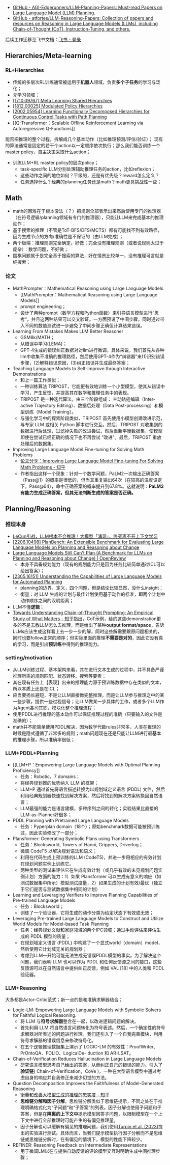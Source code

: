 - [GitHub - AGI-Edgerunners/LLM-Planning-Papers: Must-read Papers on Large Language Model (LLM) Planning.](https://github.com/AGI-Edgerunners/LLM-Planning-Papers)
- [GitHub - atfortes/LLM-Reasoning-Papers: Collection of papers and resources on Reasoning in Large Language Models (LLMs), including Chain-of-Thought (CoT), Instruction-Tuning, and others.](https://github.com/atfortes/LLM-Reasoning-Papers)

后续工作迁移至飞书文档：[飞书 - 登录](https://fudannlp.feishu.cn/docx/S4Y3dlY9soSZXDx0TAyc9IwXnQb)
## Hierarchies/Meta-learning
### RL+Hierarchies
- 传统的多层次RL训练通常被运用于**机器人**领域，负责**多个子任务**的学习与泛化；
- 元学习领域；
- [[1710.09767] Meta Learning Shared Hierarchies](https://arxiv.org/abs/1710.09767)
- [[1812.00025] Modulated Policy Hierarchies](https://arxiv.org/abs/1812.00025)
- [[2002.05954] Learning Functionally Decomposed Hierarchies for Continuous Control Tasks with Path Planning](https://arxiv.org/abs/2002.05954)
- [[Q-Transformer：Scalable Offline Reinforcement Learning via Autoregressive Q-Functions]]

能否把推理的整个过程，拆解成几个基本动作（比如推理预测/评估/验证）；
现有的算法通常是固定的若干个action以一定顺序依次执行；那么我们能否训练一个master policy，自主决策采取什么action；
- 训练LLM+RL master policy的层次policy；
	- task-specific LLM分别处理辅助推理任务的action，比如reflexion；
	- 这些动作之间的地位如何？平级的，还是有优先级？reward怎么定义？
	- 任务选择什么？经典的planning任务还是math？math更具挑战性一些；

## Math
- math的困难在于根本没法（？）把规则全部表示出来然后使用专门的推理器（在符号逻辑/planning领域有专门的推理器），只能让LLM来完成基本的推理动作；
- 基于搜索的推理（不管是ToT-BFS/DFS/MCTS）都有可能找不到有效路径，因为生成节点的方向/准确性是不保证的（由LLM完成）；
- 两个极端：推理规则完全确定，好做；完全没有推理规则（或者说规则太过于庞杂）：数学问题，不好做；
- 围棋问题属于是完全基于搜索的算法，好在情景比较单一，没有推理可言就是纯搜索；
### 论文
- MathPrompter：Mathematical Reasoning using Large Language Models
	- [[MathPrompter：Mathematical Reasoning using Large Language Models]]
	- prompt engineering；
	- 设计了两种prompt（数学方程和Python函数）来引导语言模型进行“思考“，并且这两种结果可以交叉验证。一方面预设了中间步骤，同时通过带入不同的数值测试进一步避免了中间步骤正确但计算结果错误。
- Learning From Mistakes Makes LLM Better Reasoner
	- GSM8k/MATH；
	- 从错误中学习(LEMA)；
	- GPT-4生成的错误纠正数据对对llm进行微调。具体来说，我们首先从各种llm中收集不准确的推理路径，然后使用GPT-4作为“纠错器”来(1)识别错误步骤，(2)解释错误原因，(3)纠正错误并生成最终答案；
- Teaching Language Models to Self-Improve through Interactive Demonstrations
	- 和上一篇工作类似；
	- 一种训练算法 TRIPOST，它能更有效地训练一个小型模型，使其从错误中学习，产生反馈，并提高其在数学和推理任务中的表现。
	- TRIPOST 是一种迭代算法，由三个阶段组成： 主动轨迹编辑（Inter- active Trajectory Editing）、数据后处理（Data Post-processing）和模型训练（Model Training）。
	- 与强化学习中的探索阶段类似，TRIPOST 首先使用小模型创建改进示范，与专家 LLM 或相关 Python 脚本进行交互。然后，TRIPOST 对收集到的数据进行后处理，过滤掉失败的改进尝试，然后重新平衡数据集，使模型即使在尝试已经正确的情况下也不再尝试 "改进"。最后，TRIPOST 重放处理后的数据集。
- Improving Large Language Model Fine-tuning for Solving Math Problems
	- [论文分享：Improving Large Language Model Fine-tuning For Solving Math Problems - 知乎](https://zhuanlan.zhihu.com/p/667243909)
	- 作者指出这样一个现象：针对一个数学问题，PaLM2一次输出正确答案（Pass@1）的概率是很低的，但当其重复输出64次（在较高的温度设定下，Pass@64），命中正确答案的概率提升到67.8%。这就说明：**PaLM2有能力生成正确答案，但其无法判断生成的答案是否正确。**


## Planning/Reasoning

### 推理本身
- [LeCun引战，LLM根本不会推理！大模型「涌现」，终究离不开上下文学习](https://mp.weixin.qq.com/s/apNDE-I2MNpTmmaZI1cY4A)
- [[2206.10498] PlanBench: An Extensible Benchmark for Evaluating Large Language Models on Planning and Reasoning about Change](https://arxiv.org/abs/2206.10498)
- [Large Language Models Still Can't Plan (A Benchmark for LLMs on Planning and Reasoning about Change) | OpenReview](https://openreview.net/forum?id=wUU-7XTL5XO)
	- 本身不具备规划能力（现有的规划能力只是因为任务比较简单通过ICL可以给出答案）；
- [[2305.16151] Understanding the Capabilities of Large Language Models for Automated Planning](https://arxiv.org/abs/2305.16151)
	- planning的边界，定义，四个问题，但是结论比较显然，没什么insight；
	- 衡量：对 LLM 生成的计划与最佳计划使用基于动作的标准，即两个计划中动作顺序之间的汉明距离；
- LLM不懂**逻辑**；
- [Towards Understanding Chain-of-Thought Prompting: An Empirical Study of What Matters - 知乎](https://zhuanlan.zhihu.com/p/661161200)指出，CoT示例，给的这些demonstration更多的不是去教LLM怎么去推理，而是给出了某种**output format/space**，告诉LLMs应该生成这样看上去一步一步的解，同时这些解需要跟原问题相关的，同时也要follow正常的顺序；但实际里面的推理**不需要是对的**，因此它没有真的学习，而是引出**预训练**中得到的推理能力。


### setting/motivation
- 从LLM训练过程、基本架构来看，其在进行文本生成的过程中，并不具备严谨推理所需的规则匹配、状态转移、搜索等要素；
- 其在现有任务上【表现】出来的推理能力源于预训练数据中存在类似的文本，所以本质上还是在ICL；
- 应当要扬长避短，不是让LLM直接做完整推理，而是让LLM参与推理之中的某一些步骤，提供一些过程信号；让LLM做某一步具体的工作，或者多个LLM作为Agent各司其职，模块化整个推理流程；
- 使用PDDL进行推理的基本动作可以保证推理过程的准确（只要输入的文件是准确的）；
- math并不能简单使用PDDL解决，因为数学代数rules非常多，人类在推理的时候是隐式遵循了非常多的规则；math问题现在还是只能让LLM进行最基本的推理步骤，所以准确率很低；

### LLM+PDDL+Planning
-  [[LLM+P：Empowering Large Language Models with Optimal Planning Proficiency]]
	- 任务：Robotic，7 domains；
	- 将经典规划器的优势纳入 LLM 的框架；
	- LLM+P 通过首先将语言描述转换为以规划域定义语言 (PDDL) 文件，然后利用经典规划器快速找到解决方案，然后将找到的解决方案转换回自然语言；
	- LLM最强的能力是语言建模，多种序列之间的转化；实验结果比直接的LLM-as-Planner好很多；
- PDDL Planning with Pretrained Large Language Models
	- 任务：Pyperplan domain（18个）；原始benchmark数据可能被预训练过，因此实验修改了一部分；
- Plansformer: Generating Symbolic Plans using Transformers
	- 任务：Blocksworld, Towers of Hanoi, Grippers, Driverlog；
	- 微调 CodeT5 以解决规划语法和语义；
	- 利用在代码生成上预训练的LLM (CodeT5)，并进一步用相应的有效计划在规划问题实例上训练它。
	- 两种类型的测试来评估它在生成有效计划（或几乎有效的未见规划问题实例计划）方面的能力：1）如果 Plansformer 可以生成有意义的响应（如测试数据集中所示）模型测试度量，2）如果生成的计划有效/最优（独立于它们是否与测试数据集中相同的计划） 
- Learning and Leveraging Verifiers to Improve Planning Capabilities of Pre-trained Language Models
	- 任务：Blocksworld；
	- 训练了一个验证器，它将生成的动作分类为给定状态下有效或无效；
- Leveraging Pre-trained Large Language Models to Construct and Utilize World Models for Model-based Task Planning
	- 任务：经典规划文献和家庭领域的两个IPC领域；通过手动评估来评估生成的 PDDL 模型的质量；
	- 在规划域定义语言 (PDDL) 中构建了一个显式world（domain）model，然后使用它计划域无关的规划器；
	- 考虑到LLM一开始可能无法生成无错误PDDL模型的事实。为了解决这个问题，我们表明 LLM 也可以作为 PDDL 和任何反馈源之间的接口，这些反馈源可以在自然语言中提供纠正反馈，例如 VAL [18] 中的人类和 PDDL 验证器。

### LLM+Reasoning
大多都是Actor-Critic范式；新一点的是和准确求解器结合；
- Logic-LM: Empowering Large Language Models with Symbolic Solvers for Faithful Logical Reasoning.
	- 将 LLM 与**符号求解器**整合在一起，以改进逻辑问题的解决。
	- 首先利用 LLM 将自然语言问题转化为符号表述。然后，一个确定性的符号求解器对所表述的问题进行推理。我们还引入了一个自我完善模块，利用符号求解器的错误信息来修改符号化。
	- 在五个逻辑推理数据集上演示了 LOGIC-LM 的有效性：ProofWriter、PrOntoQA、FOLIO、LogicalDe- duction 和 AR-LSAT。
- Chain-of-Verification Reduces Hallucination in Large Language Models
	- 研究语言模型思考自己给出的答案，从而纠正自己的错误的能力。引入了**验证链**( Chain-of-Verification，CoVe )，一种在大型语言模型中通过考虑自身的响应并自我修正来减少幻觉的方法。
- Question Decomposition Improves the Faithfulness of Model-Generated Reasoning 
	- [衡量和改善大模型生成的推理的忠实度 - 知乎](https://zhuanlan.zhihu.com/p/648216748)
	- **思维链分解和因子分解**。思维链分解类似于思维链提示，不同之处在于推理明确格式化为“子问题”和“子答案”的列表。因子分解也使用子问题和子答案，但是在**隔离的上下文中**提示模型回答子问题，以限制模型在一个上下文中进行全部推理时可能产生的有偏见推理量。
	- 因子分解也可以缓解有偏见的推理问题，我们使用[Turpin et al. (2023)](https://link.zhihu.com/?target=https%3A//arxiv.org/abs/2305.04388)提出的实验进行测试。具体而言，当我们提示模型执行因子分解而不是思维链或思维链分解时，在有偏见的情境下，模型的性能下降较少。
- REFINER: Reasoning Feedback on Intermediate Representations
	- 用于微调LM以在与提供自动反馈的评论模型交互时明确生成中间推理步骤；
